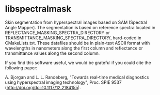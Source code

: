 libspectralmask
===============

Skin segmentation from hyperspectral images based on SAM (Spectral Angle
Mapper).  The segmentation is based on reference spectra located in
REFLECTANCE_MASKING_SPECTRA_DIRECTORY or
TRANSMITTANCE_MASKING_SPECTRA_DIRECTORY, hard-coded in CMakeLists.txt. These datafiles
should be in plain-text ASCII format with wavelengths in nanometers along the
first column and reflectance or transmittance values along the second column. 

If you find this software useful, we would be grateful if you could cite the following paper: 

A. Bjorgan and L. L. Randeberg, "Towards real-time medical diagnostics using hyperspectral imaging technology", Proc. SPIE 9537 (http://doi.org/doi:10.1117/12.2184155). 
